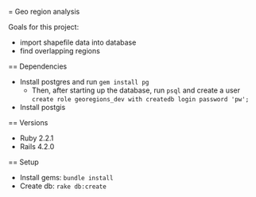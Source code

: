 = Geo region analysis 

Goals for this project:
* import shapefile data into database
* find overlapping regions

== Dependencies
* Install postgres and run `gem install pg`
  * Then, after starting up the database, run `psql` and create a user `create
    role georegions_dev with createdb login password 'pw';`
* Install postgis

== Versions
* Ruby 2.2.1
* Rails 4.2.0

== Setup
* Install gems: `bundle install`
* Create db: `rake db:create`
